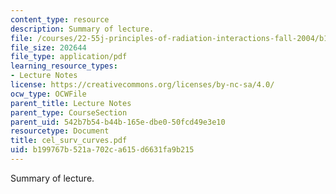 ```yaml
---
content_type: resource
description: Summary of lecture.
file: /courses/22-55j-principles-of-radiation-interactions-fall-2004/b199767b521a702ca615d6631fa9b215_cel_surv_curves.pdf
file_size: 202644
file_type: application/pdf
learning_resource_types:
- Lecture Notes
license: https://creativecommons.org/licenses/by-nc-sa/4.0/
ocw_type: OCWFile
parent_title: Lecture Notes
parent_type: CourseSection
parent_uid: 542b7b54-b44b-165e-dbe0-50fcd49e3e10
resourcetype: Document
title: cel_surv_curves.pdf
uid: b199767b-521a-702c-a615-d6631fa9b215
---
```

Summary of lecture.